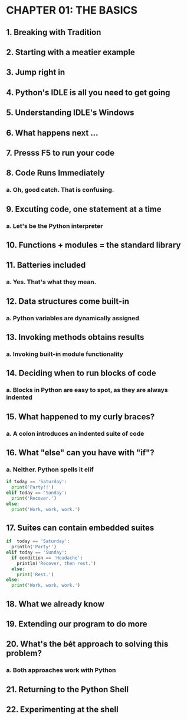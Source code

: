 # CHAPTER 01: THE BASICS

## 1. Breaking with Tradition

## 2. Starting with a meatier example

## 3. Jump right in

## 4. Python's IDLE is all you need to get going

## 5. Understanding IDLE's Windows

## 6. What happens next ...

## 7. Presss F5 to run your code

## 8. Code Runs Immediately

### a. Oh, good catch. That is confusing.

## 9. Excuting code, one statement at a time

### a. Let's be the Python interpreter

## 10. Functions + modules = the standard library

## 11. Batteries included

### a. Yes. That's what they mean.

## 12. Data structures come built-in

### a. Python variables are dynamically assigned

## 13. Invoking methods obtains results

### a. Invoking built-in module functionality

## 14. Deciding when to run blocks of code

### a. Blocks in Python are easy to spot, as they are always indented

## 15. What happened to my curly braces?

### a. A colon introduces an indented suite of code

## 16. What "else" can you have with "if"?

### a. Neither. Python spells it elif

```python
if today == 'Saturday':
  print('Party!!')
elif today == 'Sunday':
  print('Recover.')
else:
  print('Work, work, work.')
```

## 17. Suites can contain embedded suites

```python
if  today == 'Saturday':
  println('Party!')
elif today == 'Sunday':
  if condition == 'Headache':
    println('Recover, then rest.')
  else:
    print('Rest.')
else:
  print('Work, work, work.')
```

## 18. What we already know

## 19. Extending our program to do more

## 20. What's the bét approach to solving this problem?

### a. Both approaches work with Python

## 21. Returning to the Python Shell

## 22. Experimenting at the shell
